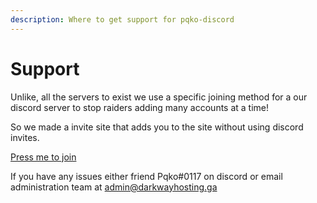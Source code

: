 ```yaml
---
description: Where to get support for pqko-discord
---
```


# Support

Unlike, all the servers to exist we use a specific joining method for a our discord server to stop raiders adding many accounts at a time!

&#x20;So we made a invite site that adds you to the site without using discord invites.

[Press me to join](https://join.pqko.xyz)

If you have any issues either friend Pqko#0117 on discord or email administration team at admin@darkwayhosting.ga
